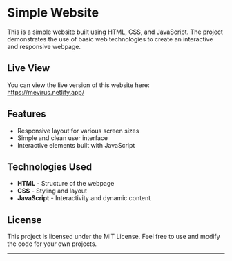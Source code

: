 # Simple Website

This is a simple website built using HTML, CSS, and JavaScript. The project demonstrates the use of basic web technologies to create an interactive and responsive webpage.

## Live View

You can view the live version of this website here: https://mevirus.netlify.app/

## Features

- Responsive layout for various screen sizes
- Simple and clean user interface
- Interactive elements built with JavaScript

## Technologies Used

- **HTML** - Structure of the webpage
- **CSS** - Styling and layout
- **JavaScript** - Interactivity and dynamic content


## License

This project is licensed under the MIT License. Feel free to use and modify the code for your own projects.

---


